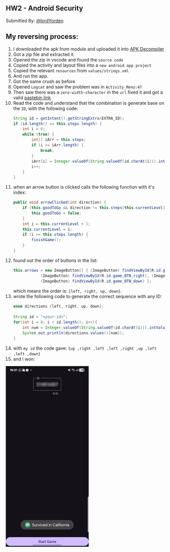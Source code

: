 ## HW2 - Android Security
Submitted By: [@lordYorden](https://github.com/lordYorden/)

## My reversing process:
1. I downloaded the apk from module and uploaded it into [APK Decompiler](http://www.javadecompilers.com/apk)
2. Got a zip file and extracted it.
3. Opened the zip in vscode and found the `source code`
4. Copied the activity and layout files into a `new android app project`
5. Copied the relevant `resources` from `values/strings.xml`
6. And run the app.
7. Got the same crush as before
8. Opened `Logcat` and saw the problem was in `Activity_Menu:47`
9. Then saw there was a `zero-width-character` in the `url` fixed it and got a valid [pastebin link](https://pastebin.com/raw/T67TVJG9)
10. Read the code and understand that the combination is generate base on the `ID`, with the following code:
    ```java
    String id = getIntent().getStringExtra(EXTRA_ID);
    if (id.length() == this.steps.length) {
        int i = 0;
        while (true) {
            int[] iArr = this.steps;
            if (i >= iArr.length) {
                break;
            }
            iArr[i] = Integer.valueOf(String.valueOf(id.charAt(i))).intValue() % 4;
            i++;
        }
    }
    ```
11. when an arrow button is clicked calls the following function with it's index:
    ```java
    public void arrowClicked(int direction) {
        if (this.goodToGo && direction != this.steps[this.currentLevel]) {
            this.goodToGo = false;
        }
        int i = this.currentLevel + 1;
        this.currentLevel = i;
        if (i >= this.steps.length) {
            finishGame();
        }
    }
    ```
12. found out the order of buttons in the list: 
    ```java
    this.arrows = new ImageButton[] { (ImageButton) findViewById(R.id.game_BTN_left),
                (ImageButton) findViewById(R.id.game_BTN_right), (ImageButton) findViewById(R.id.game_BTN_up),
                (ImageButton) findViewById(R.id.game_BTN_down) };
    ```
    which means the order is: `{left, right, up, down}`.
13. wrote the following code to generate the correct sequence with any ID:
    ```java
    enum directions {left, right, up, down};
        
    String id = "<your-id>";
    for(int i = 0; i < id.length(); i++){
        int num = Integer.valueOf(String.valueOf(id.charAt(i))).intValue() % 4;
        System.out.println(directions.values()[num]);
    }
    ```
14. with `my id` the code gave: `{up ,right ,left ,left ,right ,up ,left ,left ,down}`
15. and i won:

![won](./docs/won.png)

